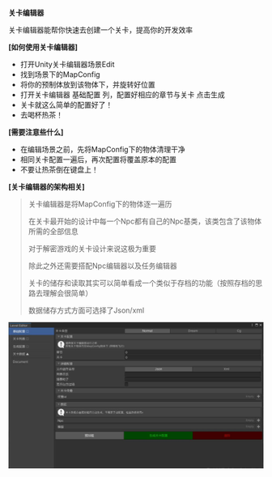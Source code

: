 **关卡编辑器**

关卡编辑器能帮你快速去创建一个关卡，提高你的开发效率





**[如何使用关卡编辑器]**

- 打开Unity关卡编辑器场景Edit
- 找到场景下的MapConfig
- 将你的预制体放到该物体下，并旋转好位置
- 打开关卡编辑器 基础配置 列，配置好相应的章节与关卡  点击生成
- 关卡就这么简单的配置好了！
- 去喝杯热茶！



**[需要注意些什么]**

- 在编辑场景之前，先将MapConfig下的物体清理干净
- 相同关卡配置一遍后，再次配置将覆盖原本的配置
- 不要让热茶倒在键盘上！



**[关卡编辑器的架构相关]**

> 关卡编辑器是将MapConfig下的物体逐一遍历
>
> 在关卡最开始的设计中每一个Npc都有自己的Npc基类，该类包含了该物体所需的全部信息
>
> 对于解密游戏的关卡设计来说这极为重要
>
> 除此之外还需要搭配Npc编辑器以及任务编辑器
>
> 关卡的储存和读取其实可以简单看成一个类似于存档的功能（按照存档的思路去理解会很简单）
>
> 数据储存方式方面可选择了Json/xml





![levelconfig](../image/levelconfig.jpg)
